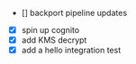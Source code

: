 
- [] backport pipeline updates
- [x] spin up cognito
- [x] add KMS decrypt
- [x] add a hello integration test